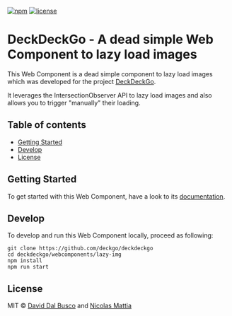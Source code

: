 [![npm][npm-badge]][npm-badge-url]
[![license][npm-license]][npm-license-url]

[npm-badge]: https://img.shields.io/npm/v/@deckdeckgo/lazy-img
[npm-badge-url]: https://www.npmjs.com/package/@deckdeckgo/lazy-img
[npm-license]: https://img.shields.io/npm/l/@deckdeckgo/lazy-img
[npm-license-url]: https://github.com/deckgo/deckdeckgo/blob/master/webcomponents/lazy-img/LICENSE

# DeckDeckGo - A dead simple Web Component to lazy load images

This Web Component is a dead simple component to lazy load images which was developed for the project [DeckDeckGo].

It leverages the IntersectionObserver API to lazy load images and also allows you to trigger "manually" their loading.

## Table of contents

- [Getting Started](#getting-started)
- [Develop](#develop)
- [License](#license)

## Getting Started

To get started with this Web Component, have a look to its [documentation](https://docs.deckdeckgo.com/?path=/story/components-lazy-image--lazy-image).

## Develop

To develop and run this Web Component locally, proceed as following:

```
git clone https://github.com/deckgo/deckdeckgo
cd deckdeckgo/webcomponents/lazy-img
npm install
npm run start
```

## License

MIT © [David Dal Busco](mailto:david.dalbusco@outlook.com) and [Nicolas Mattia](mailto:nicolas@nmattia.com)

[deckdeckgo]: https://deckdeckgo.com
